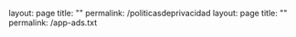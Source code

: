 layout: page title: "" permalink: /politicasdeprivacidad
layout: page title: "" permalink: /app-ads.txt
